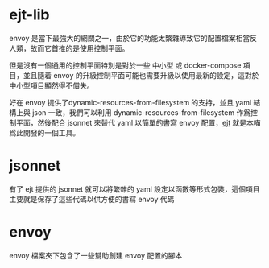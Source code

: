 # ejt-lib

envoy
是當下最強大的網關之一，由於它的功能太繁雜導致它的配置檔案相當反人類，故而它首推的是使用控制平面。

但是沒有一個通用的控制平面特別是對於一些 中小型 或 docker-compose 項目，並且隨着
envoy
的升級控制平面可能也需要升級以使用最新的設定，這對於中小型項目顯然得不償失。

好在 envoy 提供了dynamic-resources-from-filesystem 的支持，並且 yaml 結構上與
json 一致，我們可以利用 dynamic-resources-from-filesystem 作爲控制平面，然後配合
jsonnet 來替代 yaml 以簡單的書寫 envoy
配置，[ejt](https://github.com/powerpuffpenguin/ejt)
就是本喵爲此開發的一個工具。

# jsonnet

有了 ejt 提供的 jsonnet 就可以將繁雜的 yaml
設定以函數等形式包裝，這個項目主要就是保存了這些代碼以供方便的書寫 envoy 代碼

# envoy

envoy 檔案夾下包含了一些幫助創建 envoy 配置的腳本
